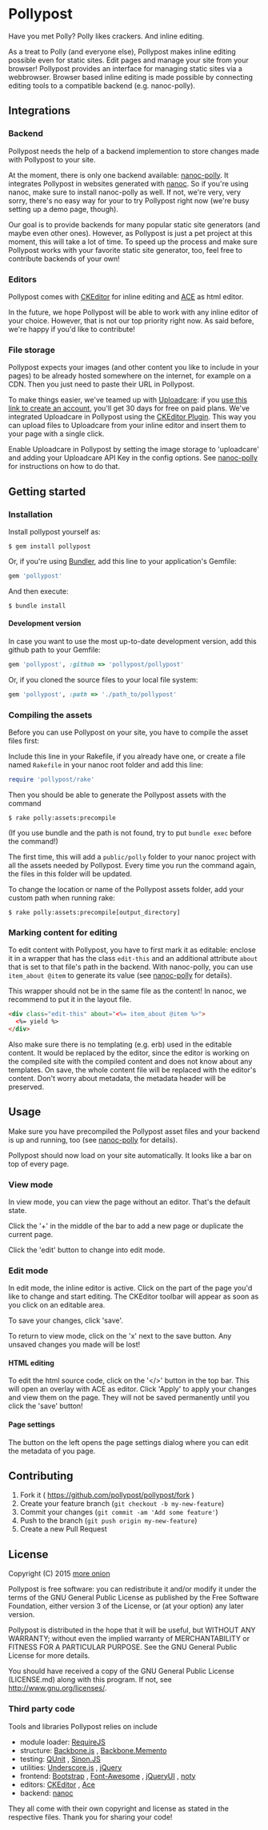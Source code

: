 # Pollypost

Have you met Polly? Polly likes crackers. And inline editing.

As a treat to Polly (and everyone else), Pollypost makes inline editing possible even for static sites. Edit pages and manage your site from your browser!
Pollypost provides an interface for managing static sites via a webbrowser. Browser based inline editing is made possible by connecting editing tools to a compatible backend (e.g. nanoc-polly).

## Integrations

### Backend

Pollypost needs the help of a backend implemention to store changes made with Pollypost to your site.

At the moment, there is only one backend available: [nanoc-polly](https://github.com/pollypost/nanoc-polly). It integrates Pollypost in websites generated with [nanoc](http://nanoc.ws/). So if you're using nanoc, make sure to install nanoc-polly as well. If not, we're very, very sorry, there's no easy way for your to try Pollypost right now (we're busy setting up a demo page, though).

Our goal is to provide backends for many popular static site generators (and maybe even other ones). However, as Pollypost is just a pet project at this moment, this will take a lot of time. To speed up the process and make sure Pollypost works with your favorite static site generator, too, feel free to contribute backends of your own!

### Editors

Pollypost comes with [CKEditor](http://ckeditor.com/) for inline editing and [ACE](http://ace.c9.io/) as html editor.

In the future, we hope Pollypost will be able to work with any inline editor of your choice. However, that is not our top priority right now. As said before, we're happy if you'd like to contribute!

### File storage

Pollypost expects your images (and other content you like to include in your pages) to be already hosted somewhere on the internet, for example on a CDN. Then you just need to paste their URL in Pollypost.

To make things easier, we've teamed up with [Uploadcare](https://uploadcare.com/):  if you [use this link to create an account](https://uploadcare.com/accounts/signup/?ref=kzq5yypdz1), you'll get 30 days for free on paid plans. We've integrated Uploadcare in Pollypost using the [CKEditor Plugin](http://ckeditor.com/addon/uploadcare). This way you can upload files to Uploadcare from your inline editor and insert them to your page with a single click.

Enable Uploadcare in Pollypost by setting the image storage to 'uploadcare' and adding your Uploadcare API Key in the config options. See [nanoc-polly](https://github.com/pollypost/nanoc-polly) for instructions on how to do that.

## Getting started

### Installation

Install pollypost yourself as:

    $ gem install pollypost

Or, if you're using [Bundler](http://bundler.io/), add this line to your application's Gemfile:

```ruby
gem 'pollypost'
```

And then execute:

    $ bundle install

#### Development version

In case you want to use the most up-to-date development version, add this github path to your Gemfile:

```ruby
gem 'pollypost', :github => 'pollypost/pollypost'

```
Or, if you cloned the source files to your local file system:

```ruby
gem 'pollypost', :path => './path_to/pollypost'
```

### Compiling the assets

Before you can use Pollypost on your site, you have to compile the asset files first:

Include this line in your Rakefile, if you already have one, or create a file named `Rakefile` in your nanoc root folder and add this line:

```ruby
require 'pollypost/rake'
```

Then you should be able to generate the Pollypost assets with the command

    $ rake polly:assets:precompile

(If you use bundle and the path is not found, try to put `bundle exec` before the command!)

The first time, this will add a `public/polly` folder to your nanoc project with all the assets needed by Pollypost. Every time you run the command again, the files in this folder will be updated.

To change the location or name of the Pollypost assets folder, add your custom path when running rake:

    $ rake polly:assets:precompile[output_directory]


### Marking content for editing

To edit content with Pollypost, you have to first mark it as editable: enclose it in a wrapper that has the class `edit-this` and an additional attribute `about` that is set to that file's path in the backend. With nanoc-polly, you can use `item_about @item` to generate its value (see [nanoc-polly](https://github.com/pollypost/nanoc-polly) for details).

This wrapper should not be in the same file as the content! In nanoc, we recommend to put it in the layout file.

```html
<div class="edit-this" about="<%= item_about @item %>">
  <%= yield %>
</div>
```

Also make sure there is no templating (e.g. erb) used in the editable content. It would be replaced by the editor, since the editor is working on the compiled site with the compiled content and does not know about any templates. On save, the whole content file will be replaced with the editor's content. Don't worry about metadata, the metadata header will be preserved.


## Usage

Make sure you have precompiled the Pollypost asset files and your backend is up and running, too (see [nanoc-polly](https://github.com/pollypost/nanoc-polly) for details).

Pollypost should now load on your site automatically. It looks like a bar on top of every page.

### View mode

In view mode, you can view the page without an editor. That's the default state.

Click the '+' in the middle of the bar to add a new page or duplicate the current page.

Click the 'edit' button to change into edit mode.

### Edit mode

In edit mode, the inline editor is active. Click on the part of the page you'd like to change and start editing. The CKEditor toolbar will appear as soon as you click on an editable area.

To save your changes, click 'save'.

To return to view mode, click on the 'x' next to the save button. Any unsaved changes you made will be lost!

#### HTML editing

To edit the html source code, click on the '</>' button in the top bar. This will open an overlay with ACE as editor. Click 'Apply' to apply your changes and view them on the page. They will not be saved permanently until you click the 'save' button!

#### Page settings

The button on the left opens the page settings dialog where you can edit the metadata of you page.


## Contributing

1. Fork it ( https://github.com/pollypost/pollypost/fork )
2. Create your feature branch (`git checkout -b my-new-feature`)
3. Commit your changes (`git commit -am 'Add some feature'`)
4. Push to the branch (`git push origin my-new-feature`)
5. Create a new Pull Request


## License

Copyright (C) 2015 [more onion](https://www.more-onion.com)

Pollypost is free software: you can redistribute it and/or modify it under the terms of the GNU General Public License as published by the Free Software Foundation, either version 3 of the License, or (at your option) any later version.

Pollypost is distributed in the hope that it will be useful, but WITHOUT ANY WARRANTY; without even the implied warranty of MERCHANTABILITY or FITNESS FOR A PARTICULAR PURPOSE. See the GNU General Public License for more details.

You should have received a copy of the GNU General Public License (LICENSE.md) along with this program. If not, see <http://www.gnu.org/licenses/>.

### Third party code

Tools and libraries Pollypost relies on include

* module loader: [RequireJS](http://requirejs.org/)
* structure: [Backbone.js](http://backbonejs.org/) , [Backbone.Memento](http://github.com/derickbailey/backbone.memento)
* testing: [QUnit](http://qunitjs.com/) , [Sinon.JS](http://sinonjs.org/)
* utilities: [Underscore.js](http://underscorejs.org/) , [jQuery](http://jquery.com/)
* frontend: [Bootstrap](http://getbootstrap.com/) , [Font-Awesome](http://fortawesome.github.io/Font-Awesome/) , [jQueryUI](http://jqueryui.com/) , [noty](http://ned.im/noty/#/about)
* editors: [CKEditor](http://ckeditor.com/) , [Ace](http://ace.c9.io/#nav=about)
* backend: [nanoc](http://nanoc.ws/)

They all come with their own copyright and license as stated in the respective files.
Thank you for sharing your code!
